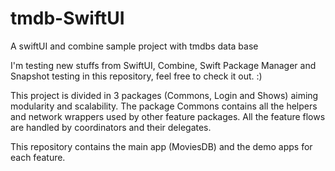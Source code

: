 # tmdb-SwiftUI
A swiftUI and combine sample project with tmdbs data base

I'm testing new stuffs from SwiftUI, Combine, Swift Package Manager and Snapshot testing in this repository, feel free to check it out. :)

This project is divided in 3 packages (Commons, Login and Shows) aiming modularity and scalability.
The package Commons contains all the helpers and network wrappers used by other feature packages.
All the feature flows are handled by coordinators and their delegates.

This repository contains the main app (MoviesDB) and the demo apps for each feature.
